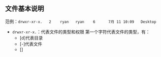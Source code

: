 ## 文件基本说明
范例：`drwxr-xr-x.   2    ryan   ryan    6      7月 11 10:09   Desktop`

* `drwxr-xr-x.`：代表文件的类型和权限
第一个字符代表文件的类型，有：
	* [d]代表目录
	* [-]代表文件
	* []



